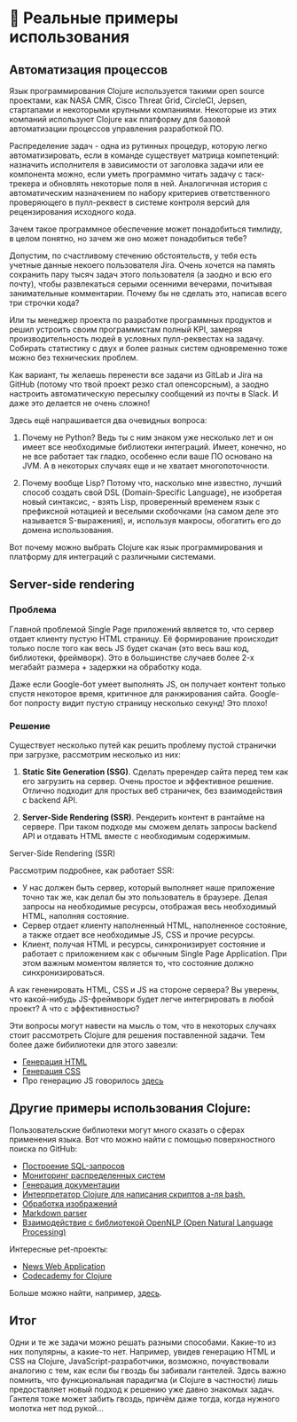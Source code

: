 # :wrench: Реальные примеры использования

## Автоматизация процессов

[comment]: (https://xakep.ru/2018/08/24/clojure-flower/)

Язык программирования Clojure используется такими open source проектами, как NASA CMR, Cisco Threat Grid, CircleCI, Jepsen, стартапами и некоторыми крупными компаниями. Некоторые из этих компаний используют Clojure как платформу для базовой автоматизации процессов управления разработкой ПО.

Распределение задач - одна из рутинных процедур, которую легко автоматизировать, если в команде существует матрица компетенций: назначить исполнителя в зависимости от заголовка задачи или ее компонента можно, если уметь программно читать задачу с таск-трекера и обновлять некоторые поля в ней. Аналогичная история с автоматическим назначением по набору критериев ответственного проверяющего в пулл-реквест в системе контроля версий для рецензирования исходного кода.

Зачем такое программное обеспечение может понадобиться тимлиду, в целом понятно, но зачем же оно может понадобиться тебе?

Допустим, по счастливому стечению обстоятельств, у тебя есть учетные данные некоего пользователя Jira. Очень хочется на память сохранить пару тысяч задач этого пользователя (а заодно и всю его почту), чтобы развлекаться серыми осенними вечерами, почитывая занимательные комментарии. Почему бы не сделать это, написав всего три строчки кода?

Или ты менеджер проекта по разработке программных продуктов и решил устроить своим программистам полный KPI, замеряя производительность людей в условных пулл-реквестах на задачу. Собирать статистику с двух и более разных систем одновременно тоже можно без технических проблем.

Как вариант, ты желаешь перенести все задачи из GitLab и Jira на GitHub (потому что твой проект резко стал опенсорсным), а заодно настроить автоматическую пересылку сообщений из почты в Slack. И даже это делается не очень сложно!

Здесь ещё напрашивается два очевидных вопроса:

1. Почему не Python? Ведь ты с ним знаком уже несколько лет и он имеет все необходимые библиотеки интеграций. Имеет, конечно, но не все работает так гладко, особенно если ваше ПО основано на JVM. А в некоторых случаях еще и не хватает многопоточности.

2. Почему вообще Lisp? Потому что, насколько мне известно, лучший способ создать свой DSL (Domain-Specific Language), не изобретая новый синтаксис, - взять Lisp, проверенный временем язык с префиксной нотацией и веселыми скобочками (на самом деле это называется S-выражения), и, используя макросы, обогатить его до домена использования.

Вот почему можно выбрать Clojure как язык программирования и платформу для интеграций с различными системами.



## Server-side rendering

[comment]: (https://habr.com/ru/post/527310/)

### Проблема

Главной проблемой Single Page приложений является то, что сервер отдает клиенту пустую HTML страницу. Её формирование происходит только после того как весь JS будет скачан (это весь ваш код, библиотеки, фреймворк). Это в большинстве случаев более 2-х мегабайт размера + задержки на обработку кода.

Даже если Google-бот умеет выполнять JS, он получает контент только спустя некоторое время, критичное для ранжирования сайта. Google-бот попросту видит пустую страницу несколько секунд! Это плохо!

### Решение

Существует несколько путей как решить проблему пустой странички при загрузке, рассмотрим несколько из них:

1. **Static Site Generation (SSG)**. Сделать пререндер сайта перед тем как его загрузить на сервер. Очень простое и эффективное решение. Отлично подходит для простых веб страничек, без взаимодействия с backend API.

2. **Server-Side Rendering (SSR)**. Рендерить контент в рантайме на сервере. При таком подходе мы сможем делать запросы backend API и отдавать HTML вместе с необходимым содержимым.

Server-Side Rendering (SSR)

Рассмотрим подробнее, как работает SSR:

- У нас должен быть сервер, который выполняет наше приложение точно так же, как делал бы это пользователь в браузере. Делая запросы на необходимые ресурсы, отображая весь необходимый HTML, наполняя состояние.
- Сервер отдает клиенту наполненный HTML, наполненное состояние, а также отдает все необходимые JS, CSS и прочие ресурсы.
- Клиент, получая HTML и ресурсы, синхронизирует состояние и работает с приложением как с обычным Single Page Application. При этом важным моментом является то, что состояние должно синхронизироваться.

А как гененировать HTML, CSS и JS на стороне сервера? Вы уверены, что какой-нибудь JS-фреймворк будет легче интегрировать в любой проект? А что с эффективностью?

Эти вопросы могут навести на мысль о том, что в некоторых случаях стоит рассмотреть Clojure для решения поставленной задачи. Тем более даже бибилиотеки для этого завезли:

- [Генерация HTML](https://github.com/weavejester/hiccup)
- [Генерация CSS](https://github.com/noprompt/garden)
- Про генерацию JS говорилось [здесь](motivation.md)



## Другие примеры использования Clojure:

Пользовательские библиотеки могут много сказать о сферах применения языка. Вот что можно найти с помощью поверхностного поиска по GitHub:

- [Построение SQL-запросов](https://github.com/seancorfield/honeysql)
- [Мониторинг распределенных систем](https://github.com/riemann/riemann)
- [Генерация документации](https://github.com/weavejester/codox)
- [Интерпретатор Clojure для написания скриптов а-ля bash.](https://github.com/babashka/babashka)
- [Обработка изображений](https://github.com/Clojure2D/clojure2d)
- [Markdown parser](https://github.com/yogthos/markdown-clj)
- [Взаимодействие с библиотекой OpenNLP (Open Natural Language Processing)](https://github.com/dakrone/clojure-opennlp)

Интересные pet-проекты:
- [News Web Application](https://github.com/ertugrulcetin/ClojureNews)
- [Codecademy for Clojure](https://github.com/clojurecademy/clojurecademy)

Больше можно найти, например, [здесь](https://github.com/search?l=Clojure&p=1&q=clojure&type=Repositories).



## Итог

Одни и те же задачи можно решать разными способами. Какие-то из них популярны, а какие-то нет. Например, увидев генерацию HTML и CSS на Clojure, JavaScript-разработчики, возможно, почувствовали аналогию с тем, как если бы гвоздь бы забивали гантелей. Здесь важно помнить, что функциональная парадигма (и Clojure в частности) лишь предоставляет новый подход к решению уже давно знакомых задач.  Гантеля тоже может забить гвоздь, причём даже тогда, когда нужного молотка нет под рукой...
